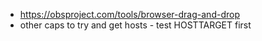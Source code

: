 - https://obsproject.com/tools/browser-drag-and-drop
- other caps to try and get hosts - test HOSTTARGET first

